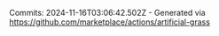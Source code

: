Commits: 2024-11-16T03:06:42.502Z - Generated via https://github.com/marketplace/actions/artificial-grass
<br>
